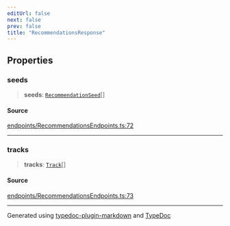 ```yaml
---
editUrl: false
next: false
prev: false
title: "RecommendationsResponse"
---
```


## Properties

### seeds

> **seeds**: [`RecommendationSeed`](/api/interfaces/recommendationseed/)[]

#### Source

[endpoints/RecommendationsEndpoints.ts:72](https://github.com/fostertheweb/spotify-web-sdk/blob/b2835c1/src/endpoints/RecommendationsEndpoints.ts#L72)

***

### tracks

> **tracks**: [`Track`](/api/interfaces/track/)[]

#### Source

[endpoints/RecommendationsEndpoints.ts:73](https://github.com/fostertheweb/spotify-web-sdk/blob/b2835c1/src/endpoints/RecommendationsEndpoints.ts#L73)

***

Generated using [typedoc-plugin-markdown](https://www.npmjs.com/package/typedoc-plugin-markdown) and [TypeDoc](https://typedoc.org/)
